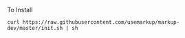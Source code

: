 To Install

```
curl https://raw.githubusercontent.com/usemarkup/markup-dev/master/init.sh | sh
```
